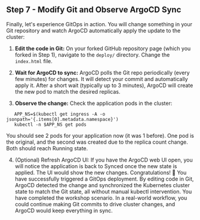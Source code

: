 ## Step 7 - Modify Git and Observe ArgoCD Sync

Finally, let's experience GitOps in action. You will change something in your Git repository and watch ArgoCD automatically apply the update to the cluster:

1. **Edit the code in Git:** On your forked GitHub repository page (which you forked in Step 1), navigate to the `deploy/` directory. Change the `index.html` file.

2. **Wait for ArgoCD to sync:** ArgoCD polls the Git repo periodically (every few minutes) for changes. It will detect your commit and automatically apply it. After a short wait (typically up to 3 minutes), ArgoCD will create the new pod to match the desired replicas.

3. **Observe the change:** Check the application pods in the cluster:
```
   APP_NS=$(kubectl get ingress -A -o jsonpath='{.items[0].metadata.namespace}')
   kubectl -n $APP_NS get pods
```
You should see 2 pods for your application now (it was 1 before). One pod is the original, and the second was created due to the replica count change. Both should reach Running state.

4. (Optional) Refresh ArgoCD UI: If you have the ArgoCD web UI open, you will notice the application is back to Synced once the new state is applied. The UI would show the new changes.
Congratulations! 🎉 You have successfully triggered a GitOps deployment. By editing code in Git, ArgoCD detected the change and synchronized the Kubernetes cluster state to match the Git state, all without manual kubectl intervention. You have completed the workshop scenario. In a real-world workflow, you could continue making Git commits to drive cluster changes, and ArgoCD would keep everything in sync.